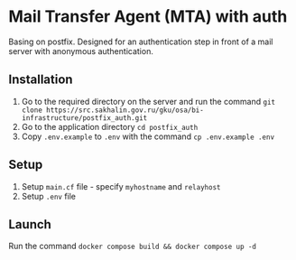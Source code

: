 # Mail Transfer Agent (MTA) with auth

Basing on postfix. Designed for an authentication step in front of a mail server with anonymous authentication.

## Installation

1. Go to the required directory on the server and run the command `git clone https://src.sakhalin.gov.ru/gku/osa/bi-infrastructure/postfix_auth.git`
2. Go to the application directory `cd postfix_auth`
3. Copy `.env.example` to `.env` with the command `cp .env.example .env`

## Setup

1. Setup `main.cf` file - specify `myhostname` and `relayhost`
2. Setup `.env` file

## Launch

Run the command `docker compose build && docker compose up -d`
